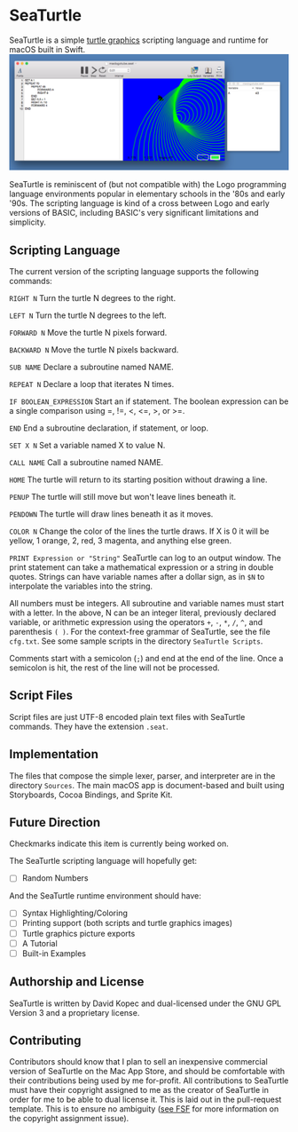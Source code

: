 # SeaTurtle

SeaTurtle is a simple [turtle graphics](https://en.wikipedia.org/wiki/Turtle_graphics) scripting language and runtime for macOS built in Swift.
![Release 0.0.1](SeaTurtle001.png)

SeaTurtle is reminiscent of (but not compatible with) the Logo programming language environments popular in elementary schools in the '80s and early '90s. The scripting language is kind of a cross between Logo and early versions of BASIC, including BASIC's very significant limitations and simplicity.

## Scripting Language

The current version of the scripting language supports the following commands:

`RIGHT N`
Turn the turtle N degrees to the right.

`LEFT N`
Turn the turtle N degrees to the left.

`FORWARD N`
Move the turtle N pixels forward.

`BACKWARD N`
Move the turtle N pixels backward.

`SUB NAME`
Declare a subroutine named NAME.

`REPEAT N`
Declare a loop that iterates N times.

`IF BOOLEAN_EXPRESSION`
Start an if statement. The boolean expression can be a single comparison using =, !=, <, <=, >, or >=.

`END`
End a subroutine declaration, if statement, or loop.

`SET X N`
Set a variable named X to value N.

`CALL NAME`
Call a subroutine named NAME.

`HOME`
The turtle will return to its starting position without drawing a line.

`PENUP`
The turtle will still move but won't leave lines beneath it.

`PENDOWN`
The turtle will draw lines beneath it as it moves.

`COLOR N`
Change the color of the lines the turtle draws. If X is 0 it will be yellow, 1 orange, 2, red, 3 magenta, and anything else green.

`PRINT Expression or "String"`
SeaTurtle can log to an output window. The print statement can take a mathematical expression or a string in double quotes. Strings can have variable names after a dollar sign, as in `$N` to interpolate the variables into the string.

All numbers must be integers. All subroutine and variable names must start with a letter. In the above, N can be an integer literal, previously declared variable, or arithmetic expression using the operators `+`, `-`, `*`, `/`, `^`, and parenthesis `( )`. For the context-free grammar of SeaTurtle, see the file `cfg.txt`. See some sample scripts in the directory `SeaTurtle Scripts`.

Comments start with a semicolon (`;`) and end at the end of the line. Once a semicolon is hit, the rest of the line will not be processed.

## Script Files
Script files are just UTF-8 encoded plain text files with SeaTurtle commands. They have the extension `.seat`.

## Implementation

The files that compose the simple lexer, parser, and interpreter are in the directory `Sources`. The main macOS app is document-based and built using Storyboards, Cocoa Bindings, and Sprite Kit.

## Future Direction

Checkmarks indicate this item is currently being worked on.

The SeaTurtle scripting language will hopefully get:

- [ ] Random Numbers

And the SeaTurtle runtime environment should have:

- [ ] Syntax Highlighting/Coloring
- [ ] Printing support (both scripts and turtle graphics images)
- [ ] Turtle graphics picture exports
- [ ] A Tutorial
- [ ] Built-in Examples

## Authorship and License

SeaTurtle is written by David Kopec and dual-licensed under the GNU GPL Version 3 and a proprietary license.

## Contributing

Contributors should know that I plan to sell an inexpensive commercial version of SeaTurtle on the Mac App Store, and should be comfortable with their contributions being used by me for-profit. All contributions to SeaTurtle must have their copyright assigned to me as the creator of SeaTurtle in order for me to be able to dual license it. This is laid out in the pull-request template. This is to ensure no ambiguity ([see FSF](https://www.gnu.org/licenses/gpl-faq.en.html#AssignCopyright) for more information on the copyright assignment issue).
